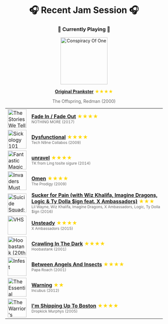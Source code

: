 <div align='center'>

# 🎧 Recent Jam Session 🎧

<h3>🎵 Currently Playing 🎵</h3>

<a href="https://open.spotify.com/track/6gfDXAX85YWdVwxpbz0npv"><img src="https://i.scdn.co/image/ab67616d0000b2732d4c593f0f35672767d881a9" width="150" height="150" alt="Conspiracy Of One" /></a>

<b><a href="https://open.spotify.com/track/6gfDXAX85YWdVwxpbz0npv">Original Prankster</a></b><span style="color: gold;"> ★★★★</span>

<span style="color: #666;">The Offspring, Redman (2000)</span>

<table style='margin: 0 auto; max-width: 550px;'>
<tr>
<td width="60"><a href="https://open.spotify.com/track/3HYs3wvhafGbyoGtLspEzr"><img src="https://i.scdn.co/image/ab67616d0000b273353504127a55a603352a32ed" width="60" height="60" alt="The Stories We Tell Ourselves" /></a></td>
<td><b><a href="https://open.spotify.com/track/3HYs3wvhafGbyoGtLspEzr">Fade In / Fade Out</a></b> <span style="color: gold;"> ★★★★</span><br><span style="font-size: 12px; color: #666;">NOTHING MORE (2017)</span></td>
</tr>
<tr>
<td width="60"><a href="https://open.spotify.com/track/1AJx5jJQy9pKKxcnHm85RY"><img src="https://i.scdn.co/image/ab67616d0000b27349440f89d229d070b504be74" width="60" height="60" alt="Sickology 101" /></a></td>
<td><b><a href="https://open.spotify.com/track/1AJx5jJQy9pKKxcnHm85RY">Dysfunctional</a></b> <span style="color: gold;"> ★★★★</span><br><span style="font-size: 12px; color: #666;">Tech N9ne Collabos (2009)</span></td>
</tr>
<tr>
<td width="60"><a href="https://open.spotify.com/track/1rN9QoVxw5U7TJkyaUR8C1"><img src="https://i.scdn.co/image/ab67616d0000b273b11c3ab5cb818192b7a61fdd" width="60" height="60" alt="Fantastic Magic" /></a></td>
<td><b><a href="https://open.spotify.com/track/1rN9QoVxw5U7TJkyaUR8C1">unravel</a></b> <span style="color: gold;"> ★★★★</span><br><span style="font-size: 12px; color: #666;">TK from Ling tosite sigure (2014)</span></td>
</tr>
<tr>
<td width="60"><a href="https://open.spotify.com/track/144adL7pGHEWRwute2wxzZ"><img src="https://i.scdn.co/image/ab67616d0000b273bce53a924b756cbaf8aa245c" width="60" height="60" alt="Invaders Must Die" /></a></td>
<td><b><a href="https://open.spotify.com/track/144adL7pGHEWRwute2wxzZ">Omen</a></b> <span style="color: gold;"> ★★★★</span><br><span style="font-size: 12px; color: #666;">The Prodigy (2009)</span></td>
</tr>
<tr>
<td width="60"><a href="https://open.spotify.com/track/7qUJQSNX9QNf46CC6FgH66"><img src="https://i.scdn.co/image/ab67616d0000b273cb4ec52c48a6b071ed2ab6bc" width="60" height="60" alt="Suicide Squad: The Album" /></a></td>
<td><b><a href="https://open.spotify.com/track/7qUJQSNX9QNf46CC6FgH66">Sucker for Pain (with Wiz Khalifa, Imagine Dragons, Logic & Ty Dolla $ign feat. X Ambassadors)</a></b> <span style="color: gold;"> ★★★</span><br><span style="font-size: 12px; color: #666;">Lil Wayne, Wiz Khalifa, Imagine Dragons, X Ambassadors, Logic, Ty Dolla $ign (2016)</span></td>
</tr>
<tr>
<td width="60"><a href="https://open.spotify.com/track/7lGKEWMXVWWTt3X71Bv44I"><img src="https://i.scdn.co/image/ab67616d0000b27352e8aa3275f7a3ee9c1e3628" width="60" height="60" alt="VHS" /></a></td>
<td><b><a href="https://open.spotify.com/track/7lGKEWMXVWWTt3X71Bv44I">Unsteady</a></b> <span style="color: gold;"> ★★★★</span><br><span style="font-size: 12px; color: #666;">X Ambassadors (2015)</span></td>
</tr>
<tr>
<td width="60"><a href="https://open.spotify.com/track/1PJRDeZSoZk7gtisdTYfLi"><img src="https://i.scdn.co/image/ab67616d0000b2738a48864289dc2588f13274ec" width="60" height="60" alt="Hoobastank (20th Anniversary Edition)" /></a></td>
<td><b><a href="https://open.spotify.com/track/1PJRDeZSoZk7gtisdTYfLi">Crawling In The Dark</a></b> <span style="color: gold;"> ★★★★</span><br><span style="font-size: 12px; color: #666;">Hoobastank (2001)</span></td>
</tr>
<tr>
<td width="60"><a href="https://open.spotify.com/track/24z528iI9kZu5LbkLainjI"><img src="https://i.scdn.co/image/ab67616d0000b273985bf5ede2fe4a048ee85f28" width="60" height="60" alt="Infest" /></a></td>
<td><b><a href="https://open.spotify.com/track/24z528iI9kZu5LbkLainjI">Between Angels And Insects</a></b> <span style="color: gold;"> ★★★★</span><br><span style="font-size: 12px; color: #666;">Papa Roach (2001)</span></td>
</tr>
<tr>
<td width="60"><a href="https://open.spotify.com/track/59zsmxcKTMoPkFGGR6Wqqf"><img src="https://i.scdn.co/image/ab67616d0000b273e8319498d4779ebc56e82c6b" width="60" height="60" alt="The Essential Incubus" /></a></td>
<td><b><a href="https://open.spotify.com/track/59zsmxcKTMoPkFGGR6Wqqf">Warning</a></b> <span style="color: gold;"> ★★</span><br><span style="font-size: 12px; color: #666;">Incubus (2012)</span></td>
</tr>
<tr>
<td width="60"><a href="https://open.spotify.com/track/7rSERmjAT38lC5QhJ8hnQc"><img src="https://i.scdn.co/image/ab67616d0000b273030915ffa58125ae36f13a6f" width="60" height="60" alt="The Warrior's Code" /></a></td>
<td><b><a href="https://open.spotify.com/track/7rSERmjAT38lC5QhJ8hnQc">I'm Shipping Up To Boston</a></b> <span style="color: gold;"> ★★★★</span><br><span style="font-size: 12px; color: #666;">Dropkick Murphys (2005)</span></td>
</tr>
</table>
</div>

